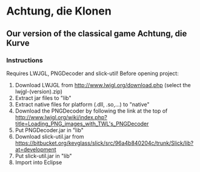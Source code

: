 # Achtung, die Klonen

## Our version of the classical game Achtung, die Kurve

### Instructions
Requires LWJGL, PNGDecoder and slick-util! Before opening project:

1.  Download LWJGL from http://www.lwjgl.org/download.php (select the lwjgl-(version).zip)
2.  Extract jar files to "lib"
3.  Extract native files for platform (.dll, .so,...) to "native"
4.  Download the PNGDecoder by following the link at the top of http://www.lwjgl.org/wiki/index.php?title=Loading_PNG_images_with_TWL's_PNGDecoder
5.  Put PNGDecoder.jar in "lib"
6.  Download slick-util.jar from https://bitbucket.org/kevglass/slick/src/96a4b840204c/trunk/Slick/lib?at=development
7.  Put slick-util.jar in "lib"
8.  Import into Eclipse
